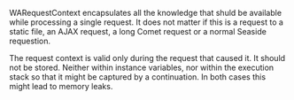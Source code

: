 WARequestContext encapsulates all the knowledge that shuld be available while processing a single request. It does not matter if this is a request to a static file, an AJAX request, a long Comet request or a normal Seaside requestion.

The request context is valid only during the request that caused it. It should not be stored. Neither within instance variables, nor within the execution stack so that it might be captured by a continuation. In both cases this might lead to memory leaks.